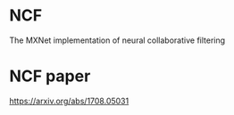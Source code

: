 # NCF
The MXNet implementation of neural collaborative filtering

# NCF paper
https://arxiv.org/abs/1708.05031
